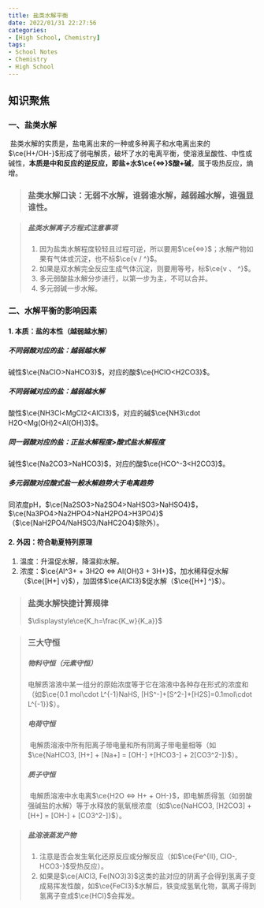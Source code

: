 ```yaml
---
title: 盐类水解平衡
date: 2022/01/31 22:27:56
categories:
- [High School, Chemistry]
tags:
- School Notes
- Chemistry
- High School
---
```


## 知识聚焦

### 一、盐类水解

​	盐类水解的实质是，盐电离出来的一种或多种离子和水电离出来的$\ce{H+/OH-}$形成了弱电解质，破坏了水的电离平衡，使溶液呈酸性、中性或碱性，**本质是中和反应的逆反应，即盐+水$\ce{<=>}$酸+碱**，属于吸热反应，熵增。

> ### 盐类水解口诀：无弱不水解，谁弱谁水解，越弱越水解，谁强显谁性。

> ##### 盐类水解离子方程式注意事项
>
> 1. 因为盐类水解程度较轻且过程可逆，所以要用$\ce{<=>}$；水解产物如果有气体或沉淀，也不标$\ce{v / ^}$。
> 2. 如果是双水解完全反应生成气体沉淀，则要用等号，标$\ce{v 、 ^}$。
> 3. 多元弱酸盐水解分步进行，以第一步为主，不可以合并。
> 4. 多元弱碱一步水解。

### 二、水解平衡的影响因素

#### 1. 本质：盐的本性（越弱越水解）

##### 不同弱酸对应的盐：越弱越水解

碱性$\ce{NaClO>NaHCO3}$，对应的酸$\ce{HClO<H2CO3}$。

##### 不同弱碱对应的盐：越弱越水解

酸性$\ce{NH3Cl<MgCl2<AlCl3}$，对应的碱$\ce{NH3\cdot H2O<Mg(OH)2<Al(OH)3}$。

##### 同一弱酸对应的盐：正盐水解程度>酸式盐水解程度

碱性$\ce{Na2CO3>NaHCO3}$，对应的酸$\ce{HCO^-3<H2CO3}$。

##### 多元弱酸对应酸式盐一般水解趋势大于电离趋势

同浓度pH，$\ce{Na2SO3>Na2SO4>NaHSO3>NaHSO4}$，$\ce{Na3PO4>Na2HPO4>NaH2PO4>H3PO4}$（$\ce{NaH2PO4/NaHSO3/NaHC2O4}$除外）。

#### 2. 外因：符合勒夏特列原理

1. 温度：升温促水解，降温抑水解。
2. 浓度：$\ce{Al^3+ + 3H2O <=> Al(OH)3 + 3H+}$，加水稀释促水解（$\ce{[H+] v}$），加固体$\ce{AlCl3}$促水解（$\ce{[H+] ^}$）。

> ### 盐类水解快捷计算规律
>
> $\displaystyle\ce{K_h=\frac{K_w}{K_a}}$
>
> 

> ### 三大守恒
>
> ##### 物料守恒（元素守恒）
>
> ​	电解质溶液中某一组分的原始浓度等于它在溶液中各种存在形式的浓度和（如$\ce{0.1 mol\cdot L^{-1}NaHS, [HS^-]+[S^2-]+[H2S]=0.1mol\cdot L^{-1}}$）。
>
> ##### 电荷守恒
>
> ​	电解质溶液中所有阳离子带电量和所有阴离子带电量相等（如$\ce{NaHCO3, [H+] + [Na+] = [OH-] +[HCO3-] + 2[CO3^2-]}$）。
>
> ##### 质子守恒
>
> ​	电解质溶液中水电离$\ce{H2O <=> H+ + OH-}$，即电解质得氢（如弱酸强碱盐的水解）等于水释放的氢氧根浓度（如$\ce{NaHCO3, [H2CO3] + [H+] = [OH-] + [CO3^2-]}$）。

> ##### 盐溶液蒸发产物
>
> 1. 注意是否会发生氧化还原反应或分解反应（如$\ce{Fe^{II}, ClO-, HCO3-}$受热反应）。
> 2. 如果是$\ce{AlCl3, Fe(NO3)3}$这类的盐对应的阴离子会得到氢离子变成易挥发性酸，如$\ce{FeCl3}$水解后，铁变成氢氧化物，氯离子得到氢离子变成$\ce{HCl}$会挥发。
